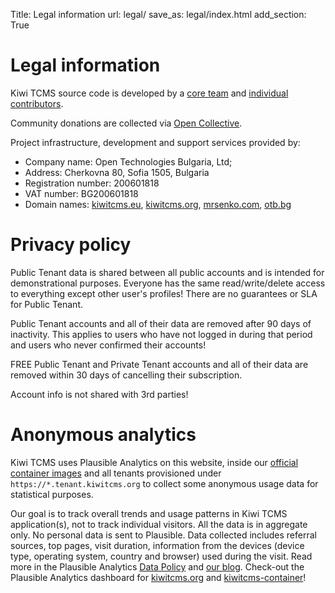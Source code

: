 Title: Legal information
url: legal/
save_as: legal/index.html
add_section: True


Legal information
=================

Kiwi TCMS source code is developed by a
[core team]({filename}team.html) and
[individual contributors](https://github.com/kiwitcms/Kiwi/graphs/contributors).

Community donations are collected via
[Open Collective](https://opencollective.com/kiwitcms).

Project infrastructure, development and support services provided by:

* Company name: Open Technologies Bulgaria, Ltd;
* Address: Cherkovna 80, Sofia 1505, Bulgaria
* Registration number: 200601818
* VAT number: BG200601818
* Domain names: [kiwitcms.eu](http://kiwitcms.eu),
                [kiwitcms.org](http://kiwitcms.org),
                [mrsenko.com](http://mrsenko.com/),
                [otb.bg](http://otb.bg)

Privacy policy
==============

Public Tenant data is shared between all public accounts and is intended for
demonstrational purposes. Everyone has the same read/write/delete access to
everything except other user's profiles!
There are no guarantees or SLA for Public Tenant.

Public Tenant accounts and all of their data are removed after 90 days of
inactivity. This applies to users who have not logged in during that period
and users who never confirmed their accounts!

FREE Public Tenant and Private Tenant accounts and all of their data
are removed within 30 days of cancelling their subscription.

Account info is not shared with 3rd parties!

Anonymous analytics
===================

Kiwi TCMS uses Plausible Analytics on this website, inside our
[official container images]({filename}containers.markdown) and
all tenants provisioned under `https://*.tenant.kiwitcms.org` to collect some
anonymous usage data for statistical purposes.

Our goal is to track overall trends
and usage patterns in Kiwi TCMS application(s), not to track individual visitors.
All the data is in aggregate only. No personal data is sent to Plausible.
Data collected includes referral sources,
top pages, visit duration, information from the devices
(device type, operating system, country and browser) used during the visit.
Read more in the Plausible Analytics [Data Policy](https://plausible.io/data-policy)
and [our blog]({filename}../2024-02-23-anonymous-analytics.markdown).
Check-out the Plausible Analytics dashboard for [kiwitcms.org](https://plausible.io/kiwitcms.org)
and [kiwitcms-container](https://plausible.io/kiwitcms-container)!
